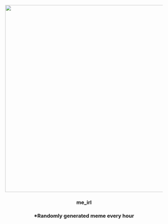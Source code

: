 <p align="center">
        <img src="https://i.redd.it/iaxrlpjeqkt81.jpg" width="600" height="600">
        </p>
        <h3 align="center">me_irl</h3>
        <h3 align="center">*Randomly generated meme every hour</h3>
    